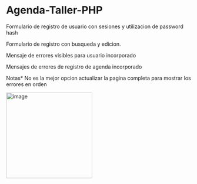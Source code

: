 # Agenda-Taller-PHP

Formulario de registro de usuario con sesiones y utilizacion de password hash

Formulario de registro con busqueda y edicion.

Mensaje de errores visibles para usuario incorporado 

Mensajes de errores de registro de agenda incorporado

Notas* No es la mejor opcion actualizar la pagina completa para mostrar los errores en orden 





<img width="234" alt="image" src="https://user-images.githubusercontent.com/95483183/161294234-3fbe0eea-2985-45ff-ba69-37bed0864f35.png">

